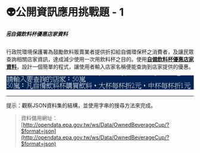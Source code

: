 # 👽公開資訊應用挑戰題 - 1

##### 🗒️自備飲料杯優惠店家資料

行政院環境保護署為鼓勵飲料販賣業者提供折扣給自備環保杯之消費者，及讓民眾查詢相關店家資訊，達成減少使用一次用飲料杯之目的。使用[**自備飲料杯優惠店家資料**](https://data.gov.tw/dataset/16031)，設計一個簡單的程式，讓使用者輸入店家名稱便能查詢到店家提供的優惠。

![](/assets/JSON-final.jpg)

---

提示：觀察JSON資料集的結構，並使用字串的搜尋方法來完成。

> 資料備用網址：[http://opendata.epa.gov.tw/ws/Data/OwnedBeverageCup/?$format=json](http://opendata.epa.gov.tw/ws/Data/OwnedBeverageCup/?$format=json)




